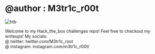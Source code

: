 # @author : M3tr1c_r00t
![htb](https://user-images.githubusercontent.com/99975622/204550820-d3cdbb38-1b86-4da5-a052-bc6680bcbf43.png)

Welcome to my Hack_the_box challenges repo!
Feel free to checkout my writeups!
My socials:
          <br>@ twitter: twitter.com/M3tr1c_root
          <br>@ instagram: instagram.com/m3tr1c_r00t/
